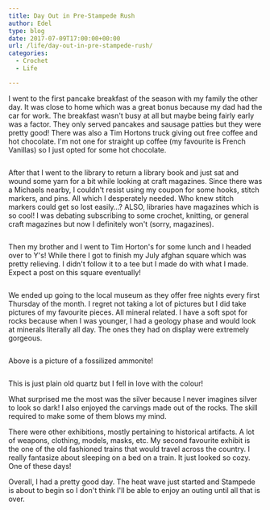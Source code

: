 ```yaml
---
title: Day Out in Pre-Stampede Rush
author: Edel
type: blog
date: 2017-07-09T17:00:00+00:00
url: /life/day-out-in-pre-stampede-rush/
categories:
  - Crochet
  - Life

---
```

I went to the first pancake breakfast of the season with my family the other day. It was close to home which was a great bonus because my dad had the car for work. The breakfast wasn't busy at all but maybe being fairly early was a factor. They only served pancakes and sausage patties but they were pretty good! There was also a Tim Hortons truck giving out free coffee and hot chocolate. I'm not one for straight up coffee (my favourite is French Vanillas) so I just opted for some hot chocolate.

<img data-attachment-id="571" data-permalink="http://edelgrace.me/blog/life/day-out-in-pre-stampede-rush/attachment/20170706_071535/" data-orig-file="https://i0.wp.com/edelgrace.me/blog/wp-content/uploads/2017/07/20170706_071535.jpg?fit=1000%2C563" data-orig-size="1000,563" data-comments-opened="1" data-image-meta="{&quot;aperture&quot;:&quot;2.4&quot;,&quot;credit&quot;:&quot;&quot;,&quot;camera&quot;:&quot;LG-K210&quot;,&quot;caption&quot;:&quot;&quot;,&quot;created_timestamp&quot;:&quot;1499325335&quot;,&quot;copyright&quot;:&quot;&quot;,&quot;focal_length&quot;:&quot;3.18&quot;,&quot;iso&quot;:&quot;50&quot;,&quot;shutter_speed&quot;:&quot;0.0035087719298246&quot;,&quot;title&quot;:&quot;&quot;,&quot;orientation&quot;:&quot;1&quot;}" data-image-title="20170706_071535" data-image-description="" data-medium-file="https://i0.wp.com/edelgrace.me/blog/wp-content/uploads/2017/07/20170706_071535.jpg?fit=300%2C169" data-large-file="https://i0.wp.com/edelgrace.me/blog/wp-content/uploads/2017/07/20170706_071535.jpg?fit=663%2C373" src="https://i0.wp.com/edelgrace.me/blog/wp-content/uploads/2017/07/20170706_071535.jpg?resize=663%2C373" alt="" class="aligncenter size-large wp-image-571" srcset="https://i0.wp.com/edelgrace.me/blog/wp-content/uploads/2017/07/20170706_071535.jpg?w=1000 1000w, https://i0.wp.com/edelgrace.me/blog/wp-content/uploads/2017/07/20170706_071535.jpg?resize=300%2C169 300w, https://i0.wp.com/edelgrace.me/blog/wp-content/uploads/2017/07/20170706_071535.jpg?resize=768%2C432 768w, https://i0.wp.com/edelgrace.me/blog/wp-content/uploads/2017/07/20170706_071535.jpg?resize=982%2C553 982w, https://i0.wp.com/edelgrace.me/blog/wp-content/uploads/2017/07/20170706_071535.jpg?resize=400%2C225 400w" sizes="(max-width: 663px) 100vw, 663px" data-recalc-dims="1" />

After that I went to the library to return a library book and just sat and wound some yarn for a bit while looking at craft magazines. Since there was a Michaels nearby, I couldn't resist using my coupon for some hooks, stitch markers, and pins. All which I desperately needed. Who knew stitch markers could get so lost easily&#8230;? ALSO, libraries have magazines which is so cool! I was debating subscribing to some crochet, knitting, or general craft magazines but now I definitely won't (sorry, magazines).

<img data-attachment-id="570" data-permalink="http://edelgrace.me/blog/life/day-out-in-pre-stampede-rush/attachment/20170706_102416/" data-orig-file="https://i2.wp.com/edelgrace.me/blog/wp-content/uploads/2017/07/20170706_102416.jpg?fit=1000%2C563" data-orig-size="1000,563" data-comments-opened="1" data-image-meta="{&quot;aperture&quot;:&quot;2.4&quot;,&quot;credit&quot;:&quot;&quot;,&quot;camera&quot;:&quot;LG-K210&quot;,&quot;caption&quot;:&quot;&quot;,&quot;created_timestamp&quot;:&quot;1499336656&quot;,&quot;copyright&quot;:&quot;&quot;,&quot;focal_length&quot;:&quot;3.18&quot;,&quot;iso&quot;:&quot;50&quot;,&quot;shutter_speed&quot;:&quot;0.0081967213114754&quot;,&quot;title&quot;:&quot;&quot;,&quot;orientation&quot;:&quot;1&quot;}" data-image-title="20170706_102416" data-image-description="" data-medium-file="https://i2.wp.com/edelgrace.me/blog/wp-content/uploads/2017/07/20170706_102416.jpg?fit=300%2C169" data-large-file="https://i2.wp.com/edelgrace.me/blog/wp-content/uploads/2017/07/20170706_102416.jpg?fit=663%2C373" src="https://i2.wp.com/edelgrace.me/blog/wp-content/uploads/2017/07/20170706_102416.jpg?resize=663%2C373" alt="" class="aligncenter size-large wp-image-570" srcset="https://i2.wp.com/edelgrace.me/blog/wp-content/uploads/2017/07/20170706_102416.jpg?w=1000 1000w, https://i2.wp.com/edelgrace.me/blog/wp-content/uploads/2017/07/20170706_102416.jpg?resize=300%2C169 300w, https://i2.wp.com/edelgrace.me/blog/wp-content/uploads/2017/07/20170706_102416.jpg?resize=768%2C432 768w, https://i2.wp.com/edelgrace.me/blog/wp-content/uploads/2017/07/20170706_102416.jpg?resize=982%2C553 982w, https://i2.wp.com/edelgrace.me/blog/wp-content/uploads/2017/07/20170706_102416.jpg?resize=400%2C225 400w" sizes="(max-width: 663px) 100vw, 663px" data-recalc-dims="1" />

Then my brother and I went to Tim Horton's for some lunch and I headed over to Y's! While there I got to finish my July afghan square which was pretty relieving. I didn't follow it to a tee but I made do with what I made. Expect a post on this square eventually!

<img data-attachment-id="573" data-permalink="http://edelgrace.me/blog/life/day-out-in-pre-stampede-rush/attachment/20170706_214325/" data-orig-file="https://i1.wp.com/edelgrace.me/blog/wp-content/uploads/2017/07/20170706_214325.jpg?fit=1000%2C861" data-orig-size="1000,861" data-comments-opened="1" data-image-meta="{&quot;aperture&quot;:&quot;2.4&quot;,&quot;credit&quot;:&quot;&quot;,&quot;camera&quot;:&quot;LG-K210&quot;,&quot;caption&quot;:&quot;&quot;,&quot;created_timestamp&quot;:&quot;1499377405&quot;,&quot;copyright&quot;:&quot;&quot;,&quot;focal_length&quot;:&quot;3.18&quot;,&quot;iso&quot;:&quot;250&quot;,&quot;shutter_speed&quot;:&quot;0.05&quot;,&quot;title&quot;:&quot;&quot;,&quot;orientation&quot;:&quot;1&quot;}" data-image-title="20170706_214325" data-image-description="" data-medium-file="https://i1.wp.com/edelgrace.me/blog/wp-content/uploads/2017/07/20170706_214325.jpg?fit=300%2C258" data-large-file="https://i1.wp.com/edelgrace.me/blog/wp-content/uploads/2017/07/20170706_214325.jpg?fit=663%2C571" src="https://i1.wp.com/edelgrace.me/blog/wp-content/uploads/2017/07/20170706_214325.jpg?resize=663%2C571" alt="" class="aligncenter size-full wp-image-573" srcset="https://i1.wp.com/edelgrace.me/blog/wp-content/uploads/2017/07/20170706_214325.jpg?w=1000 1000w, https://i1.wp.com/edelgrace.me/blog/wp-content/uploads/2017/07/20170706_214325.jpg?resize=300%2C258 300w, https://i1.wp.com/edelgrace.me/blog/wp-content/uploads/2017/07/20170706_214325.jpg?resize=768%2C661 768w, https://i1.wp.com/edelgrace.me/blog/wp-content/uploads/2017/07/20170706_214325.jpg?resize=982%2C846 982w, https://i1.wp.com/edelgrace.me/blog/wp-content/uploads/2017/07/20170706_214325.jpg?resize=400%2C344 400w" sizes="(max-width: 663px) 100vw, 663px" data-recalc-dims="1" />

We ended up going to the local museum as they offer free nights every first Thursday of the month. I regret not taking a lot of pictures but I did take pictures of my favourite pieces. All mineral related. I have a soft spot for rocks because when I was younger, I had a geology phase and would look at minerals literally all day. The ones they had on display were extremely gorgeous.

<img data-attachment-id="568" data-permalink="http://edelgrace.me/blog/life/day-out-in-pre-stampede-rush/attachment/20170706_173448/" data-orig-file="https://i2.wp.com/edelgrace.me/blog/wp-content/uploads/2017/07/20170706_173448.jpg?fit=1000%2C563" data-orig-size="1000,563" data-comments-opened="1" data-image-meta="{&quot;aperture&quot;:&quot;2.4&quot;,&quot;credit&quot;:&quot;&quot;,&quot;camera&quot;:&quot;LG-K210&quot;,&quot;caption&quot;:&quot;&quot;,&quot;created_timestamp&quot;:&quot;1499362488&quot;,&quot;copyright&quot;:&quot;&quot;,&quot;focal_length&quot;:&quot;3.18&quot;,&quot;iso&quot;:&quot;50&quot;,&quot;shutter_speed&quot;:&quot;0.033333333333333&quot;,&quot;title&quot;:&quot;&quot;,&quot;orientation&quot;:&quot;1&quot;}" data-image-title="20170706_173448" data-image-description="" data-medium-file="https://i2.wp.com/edelgrace.me/blog/wp-content/uploads/2017/07/20170706_173448.jpg?fit=300%2C169" data-large-file="https://i2.wp.com/edelgrace.me/blog/wp-content/uploads/2017/07/20170706_173448.jpg?fit=663%2C373" src="https://i2.wp.com/edelgrace.me/blog/wp-content/uploads/2017/07/20170706_173448.jpg?resize=663%2C373" alt="" class="aligncenter size-full wp-image-568" srcset="https://i2.wp.com/edelgrace.me/blog/wp-content/uploads/2017/07/20170706_173448.jpg?w=1000 1000w, https://i2.wp.com/edelgrace.me/blog/wp-content/uploads/2017/07/20170706_173448.jpg?resize=300%2C169 300w, https://i2.wp.com/edelgrace.me/blog/wp-content/uploads/2017/07/20170706_173448.jpg?resize=768%2C432 768w, https://i2.wp.com/edelgrace.me/blog/wp-content/uploads/2017/07/20170706_173448.jpg?resize=982%2C553 982w, https://i2.wp.com/edelgrace.me/blog/wp-content/uploads/2017/07/20170706_173448.jpg?resize=400%2C225 400w" sizes="(max-width: 663px) 100vw, 663px" data-recalc-dims="1" />

Above is a picture of a fossilized ammonite!

<img data-attachment-id="569" data-permalink="http://edelgrace.me/blog/life/day-out-in-pre-stampede-rush/attachment/20170706_172631/" data-orig-file="https://i0.wp.com/edelgrace.me/blog/wp-content/uploads/2017/07/20170706_172631.jpg?fit=1000%2C563" data-orig-size="1000,563" data-comments-opened="1" data-image-meta="{&quot;aperture&quot;:&quot;2.4&quot;,&quot;credit&quot;:&quot;&quot;,&quot;camera&quot;:&quot;LG-K210&quot;,&quot;caption&quot;:&quot;&quot;,&quot;created_timestamp&quot;:&quot;1499361991&quot;,&quot;copyright&quot;:&quot;&quot;,&quot;focal_length&quot;:&quot;3.18&quot;,&quot;iso&quot;:&quot;50&quot;,&quot;shutter_speed&quot;:&quot;0.016666666666667&quot;,&quot;title&quot;:&quot;&quot;,&quot;orientation&quot;:&quot;1&quot;}" data-image-title="20170706_172631" data-image-description="" data-medium-file="https://i0.wp.com/edelgrace.me/blog/wp-content/uploads/2017/07/20170706_172631.jpg?fit=300%2C169" data-large-file="https://i0.wp.com/edelgrace.me/blog/wp-content/uploads/2017/07/20170706_172631.jpg?fit=663%2C373" src="https://i0.wp.com/edelgrace.me/blog/wp-content/uploads/2017/07/20170706_172631.jpg?resize=663%2C373" alt="" class="aligncenter size-large wp-image-569" srcset="https://i0.wp.com/edelgrace.me/blog/wp-content/uploads/2017/07/20170706_172631.jpg?w=1000 1000w, https://i0.wp.com/edelgrace.me/blog/wp-content/uploads/2017/07/20170706_172631.jpg?resize=300%2C169 300w, https://i0.wp.com/edelgrace.me/blog/wp-content/uploads/2017/07/20170706_172631.jpg?resize=768%2C432 768w, https://i0.wp.com/edelgrace.me/blog/wp-content/uploads/2017/07/20170706_172631.jpg?resize=982%2C553 982w, https://i0.wp.com/edelgrace.me/blog/wp-content/uploads/2017/07/20170706_172631.jpg?resize=400%2C225 400w" sizes="(max-width: 663px) 100vw, 663px" data-recalc-dims="1" />

This is just plain old quartz but I fell in love with the colour!

What surprised me the most was the silver because I never imagines silver to look so dark! I also enjoyed the carvings made out of the rocks. The skill required to make some of them blows my mind.

There were other exhibitions, mostly pertaining to historical artifacts. A lot of weapons, clothing, models, masks, etc. My second favourite exhibit is the one of the old fashioned trains that would travel across the country. I really fantasize about sleeping on a bed on a train. It just looked so cozy. One of these days!

Overall, I had a pretty good day. The heat wave just started and Stampede is about to begin so I don't think I'll be able to enjoy an outing until all that is over.